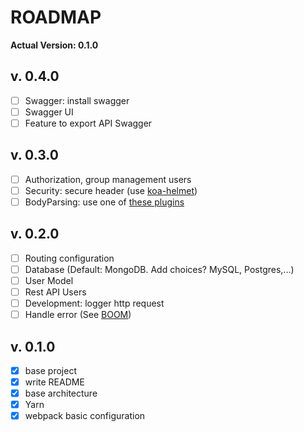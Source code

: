# ROADMAP

__Actual Version: 0.1.0__

## v. 0.4.0
- [ ] Swagger: install swagger
- [ ] Swagger UI
- [ ] Feature to export API Swagger

## v. 0.3.0
- [ ] Authorization, group management users
- [ ] Security: secure header (use [koa-helmet](https://github.com/venables/koa-helmet))
- [ ] BodyParsing: use one of [these plugins](https://github.com/koajs/koa/wiki#body-parsing)

## v. 0.2.0
- [ ] Routing configuration
- [ ] Database (Default: MongoDB. Add choices? MySQL, Postgres,...)
- [ ] User Model
- [ ] Rest API Users
- [ ] Development: logger http request
- [ ] Handle error (See [BOOM](https://github.com/hapijs/boom))

## v. 0.1.0
- [x] base project
- [x] write README
- [x] base architecture
- [x] Yarn
- [x] webpack basic configuration
